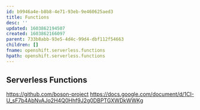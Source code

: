 ```yaml
---
id: b9946a4e-b8b8-4e71-93eb-9e460625aed3
title: Functions
desc: ''
updated: 1603862194507
created: 1603862166097
parent: 733b8abb-93e5-4d4c-99d4-dbf112f54663
children: []
fname: openshift.serverless.functions
hpath: openshift.serverless.functions
---
```

## Serverless Functions

<https://github.com/boson-project>
<https://docs.google.com/document/d/1CI-U_sF7b4AbNvAJo2H4Q0Hhf9J2g0DBPTGXWDkWWKg>


